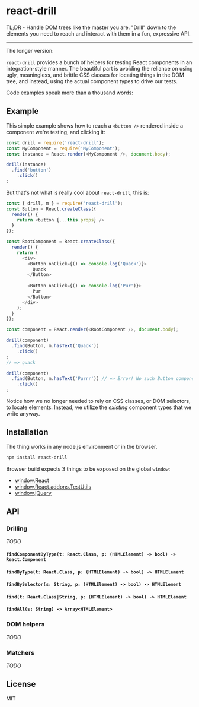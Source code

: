 # react-drill

TL;DR - Handle DOM trees like the master you are. "Drill" down to the elements you need to reach and interact with them in a fun, expressive API.

---

The longer version:

`react-drill` provides a bunch of helpers for testing React components in an integration-style manner. The beautiful part is avoiding the reliance on using ugly, meaningless, and brittle CSS classes for locating things in the DOM tree, and instead, using the actual component types to drive our tests.

Code examples speak more than a thousand words:

## Example

This simple example shows how to reach a `<button />` rendered inside a component we're testing, and clicking it:

```javascript
const drill = require('react-drill');
const MyComponent = require('MyComponent');
const instance = React.render(<MyComponent />, document.body);

drill(instance)
  .find('button')
    .click()
;
```

But that's not what is really cool about `react-drill`, this is:

```javascript
const { drill, m } = require('react-drill');
const Button = React.createClass({
  render() {
    return <button {...this.props} />
  }
});

const RootComponent = React.createClass({
  render() {
    return (
      <div>
        <Button onClick={() => console.log('Quack')}>
          Quack
        </Button>
        
        <Button onClick={() => console.log('Pur')}>
          Pur
        </Button>
      </div>
    );
  }
});

const component = React.render(<RootComponent />, document.body);

drill(component)
  .find(Button, m.hasText('Quack'))
    .click()
;
// => quack

drill(component)
  .find(Button, m.hasText('Purrr')) // => Error! No such Button component :)
    .click()
;
```

Notice how we no longer needed to rely on CSS classes, or DOM selectors, to locate elements. Instead, we utilize the _existing_ component types that we write anyway.

## Installation

The thing works in any node.js environment or in the browser.

```bash
npm install react-drill
```

Browser build expects 3 things to be exposed on the global `window`:

- [window.React](https://facebook.github.io/react/downloads.html)
- [window.React.addons.TestUtils](https://facebook.github.io/react/docs/test-utils.html)
- [window.jQuery](https://jquery.com/download/)

## API

### Drilling

_TODO_

#### `findComponentByType(t: React.Class, p: (HTMLElement) -> bool) -> React.Component`

#### `findByType(t: React.Class, p: (HTMLElement) -> bool) -> HTMLElement`

#### `findBySelector(s: String, p: (HTMLElement) -> bool) -> HTMLElement`

#### `find(t: React.Class|String, p: (HTMLElement) -> bool) -> HTMLElement`

#### `findAll(s: String) -> Array<HTMLElement>`

### DOM helpers

_TODO_

### Matchers

_TODO_

## License

MIT